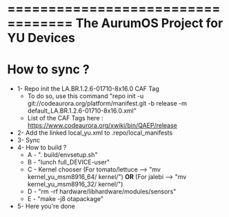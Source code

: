 ==================================
The AurumOS Project for YU Devices
==================================

How to sync ?
=============
- 1- Repo init the LA.BR.1.2.6-01710-8x16.0  CAF Tag
	- To do so, use this command "repo init -u git://codeaurora.org/platform/manifest.git -b release -m default_LA.BR.1.2.6-01710-8x16.0.xml"
	- List of the CAF Tags here : https://www.codeaurora.org/xwiki/bin/QAEP/release
- 2- Add the linked local_yu.xml to .repo/local_manifests
- 3- Sync
- 4- How to build ?
	- A - ". build/envsetup.sh"
	- B - "lunch full_DEVICE-user"
	- C - Kernel chooser (For tomato/lettuce --> "mv kernel_yu_msm8916_64/ kernel/") **OR** (For jalebi --> "mv kernel_yu_msm8916_32/ kernel/")
	- D - "rm -rf hardware/libhardware/modules/sensors"
	- E - "make -j8 otapackage"
- 5- Here you're done
